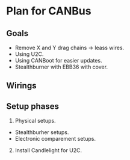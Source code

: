# Plan for CANBus
## Goals
* Remove X and Y drag chains -> leass wires.
* Using U2C.
* Using CANBoot for easier updates.
* Stealthburner with EBB36 with cover.

## Wirings


## Setup phases
1. Physical setups.
* Stealthburher setups.
* Electronic comparement setups.
2. Install Candlelight for U2C.

